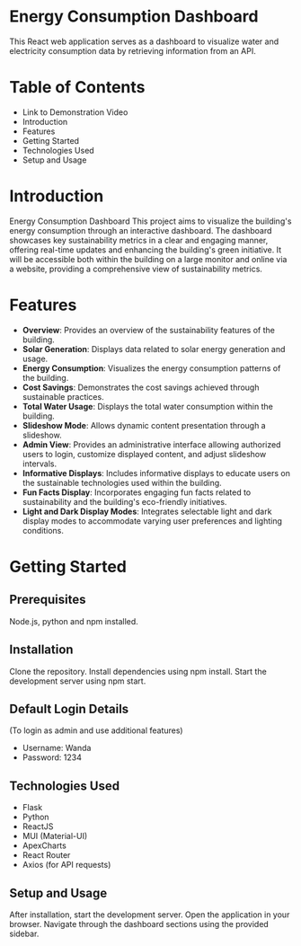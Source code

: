 # Energy Consumption Dashboard
This React web application serves as a dashboard to visualize water and electricity consumption data by retrieving information from an API. 

# Table of Contents
* Link to Demonstration Video
* Introduction
* Features
* Getting Started
* Technologies Used
* Setup and Usage
  

# Introduction
Energy Consumption Dashboard
This project aims to visualize the building's energy consumption through an interactive dashboard. The dashboard showcases key sustainability metrics in a clear and engaging manner, offering real-time updates and enhancing the building's green initiative. It will be accessible both within the building on a large monitor and online via a website, providing a comprehensive view of sustainability metrics.

# Features
- **Overview**: Provides an overview of the sustainability features of the building.
- **Solar Generation**: Displays data related to solar energy generation and usage.
- **Energy Consumption**: Visualizes the energy consumption patterns of the building.
- **Cost Savings**: Demonstrates the cost savings achieved through sustainable practices.
- **Total Water Usage**: Displays the total water consumption within the building.
- **Slideshow Mode**: Allows dynamic content presentation through a slideshow.
- **Admin View**: Provides an administrative interface allowing authorized users to login, customize displayed content, and adjust slideshow intervals.
- **Informative Displays**: Includes informative displays to educate users on the sustainable technologies used within the building.
- **Fun Facts Display**: Incorporates engaging fun facts related to sustainability and the building's eco-friendly initiatives.
- **Light and Dark Display Modes**: Integrates selectable light and dark display modes to accommodate varying user preferences and lighting conditions.

# Getting Started

## Prerequisites
Node.js, python and npm installed.

## Installation
Clone the repository.
Install dependencies using npm install.
Start the development server using npm start.

## Default Login Details
(To login as admin and use additional features)
- Username: Wanda
- Password: 1234

## Technologies Used
- Flask
- Python
- ReactJS
- MUI (Material-UI)
- ApexCharts
- React Router
- Axios (for API requests)

## Setup and Usage
After installation, start the development server.
Open the application in your browser.
Navigate through the dashboard sections using the provided sidebar.


